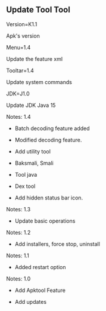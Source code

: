## Update Tool Tool



Version=K1.1

Apk's version




Menu=1.4

Update the feature xml




Tooltar=1.4

Update system commands




JDK=J1.0

Update JDK Java 15



Notes: 1.4


- Batch decoding feature added

- Modified decoding feature.

- Add utility tool

+ Baksmali, Smali

+ Tool java

+ Dex tool

- Add hidden status bar icon.


Notes: 1.3


- Update basic operations


Notes: 1.2

- Add installers, force stop, uninstall

Notes: 1.1

- Added restart option

Notes: 1.0

- Add Apktool Feature

- Add updates








